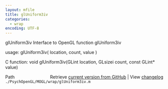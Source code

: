 ```yaml
---
layout: mfile
title: glUniform3iv
categories:
  - wrap
encoding: UTF-8
---
```


glUniform3iv  Interface to OpenGL function glUniform3iv

usage:  glUniform3iv( location, count, value )

C function:  void glUniform3iv(GLint location, GLsizei count, const GLint\* value)


<div class="code_header" style="text-align:right;">
  <span style="float:left;">Path&nbsp;&nbsp;</span> <span class="counter">Retrieve <a href=
  "https://raw.github.com/Psychtoolbox-3/Psychtoolbox-3/beta/./PsychOpenGL/MOGL/wrap/glUniform3iv.m">current version from GitHub</a> | View <a href=
  "https://github.com/Psychtoolbox-3/Psychtoolbox-3/commits/beta/./PsychOpenGL/MOGL/wrap/glUniform3iv.m">changelog</a></span>
</div>
<div class="code">
  <code>./PsychOpenGL/MOGL/wrap/glUniform3iv.m</code>
</div>
